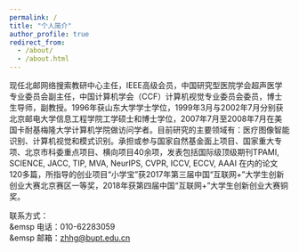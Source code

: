 ```yaml
---
permalink: /
title: "个人简介"
author_profile: true
redirect_from: 
  - /about/
  - /about.html
---
```


现任北邮网络搜索教研中心主任，IEEE高级会员，中国研究型医院学会超声医学专业委员会副主任，中国计算机学会（CCF）计算机视觉专业委员会委员，博士生导师，副教授。1996年获山东大学学士学位，1999年3月与2002年7月分别获北京邮电大学信息工程学院工学硕士和博士学位，2007年7月至2008年7月在美国卡耐基梅隆大学计算机学院做访问学者。目前研究的主要领域有：医疗图像智能识别、计算机视觉和模式识别。承担或参与国家自然基金面上项目、国家重大专项、北京市科委重点项目、横向项目40余项，发表包括国际级顶级期刊TPAMI, SCIENCE, JACC, TIP, MVA, NeurIPS, CVPR, ICCV, ECCV, AAAI 在内的论文120多篇，所指导的创业项目“小学宝”获2017年第三届中国“互联网+”大学生创新创业大赛北京赛区一等奖，2018年获第四届中国“互联网+”大学生创新创业大赛铜奖。

联系方式：  
&emsp 电话：010-62283059   
&emsp 邮箱：zhhg@bupt.edu.cn

